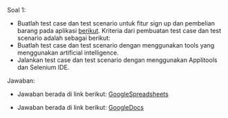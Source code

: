 Soal 1:
- Buatlah test case dan test scenario untuk fitur sign up dan pembelian barang pada aplikasi [berikut](https://www.demoblaze.com/index.html). Kriteria dari pembuatan test case dan test scenario adalah sebagai berikut:
- Buatlah test case dan test scenario dengan menggunakan tools yang menggunakan artificial intelligence.
- Jalankan test case dan test scenario dengan menggunakan Applitools dan Selenium IDE.

Jawaban:
- Jawaban berada di link berikut: [GoogleSpreadsheets](https://docs.google.com/spreadsheets/d/1CQZUTmL_6Pf5SKcPWAWGQg9Uaw-u3VlySZFZpE3LEKk/edit?usp=sharing)

- Jawaban berada di link berikut: [GoogleDocs](https://docs.google.com/document/d/1gLqxzN998xYMKav5yygwrprYFb7lkbEKlhPN0F4bbEc/edit?usp=sharing)